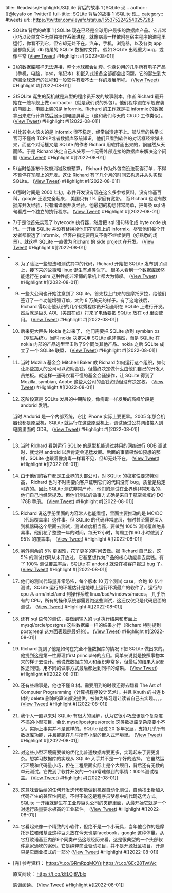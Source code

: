 title:: Readwise/Highlights/SQLite 背后的故事 1 )SQLite 现...
author:: [[@leyafo on Twitter]]
full-title:: SQLite 背后的故事 1 )SQLite 现...
category:: #tweets
url:: https://twitter.com/leyafo/status/1553752242540257283

- SQLite 背后的故事
  1 )SQLite 现在已经是全球用户最多的数据库产品。它非常小巧以及单文件无单独操作系统进程，就像病毒一样依附在宿主程序的进程里运行，你看不到它，但它却无处不在。汽车，手机，浏览器，以及各类 app 里都能见到 .db 结尾的 SQLite 数据库文件。 假如 SQLite 出现重大bug，或像平常 ([View Tweet](https://twitter.com/leyafo/status/1553752242540257283)) #Highlight #[[2022-08-01]]
- 2)的数据库那样无法连接，整个地球都会乱套。你身边用的几乎所有电子产品（手机，电脑，ipad，笔记本）和嵌入式设备全部都会出问题。它的诞生到大范围全球流行的过程和一般软件有着不太一样的发展历程。 ([View Tweet](https://twitter.com/leyafo/status/1553752244939399169)) #Highlight #[[2022-08-01]]
- 3)SQLite 诞生的契机就是典型的程序员开发的故事剧本。作者 Richard 最开始在一艘军舰上做 contractor（就是我们说的外包）。他们程序跑在军舰安装的电脑上，电脑上装的是 informix。Richard 的工作就是把 informix 的数据拿出来进行计算然后展示到电脑屏幕上（这和我们今天的 CRUD 工作类似）。 ([View Tweet](https://twitter.com/leyafo/status/1553752247367938048)) #Highlight #[[2022-08-01]]
- 4)比较令人恼火的是 informix 很不稳定，经常崩溃连不上。部队里的铁拳长官可不懂啥 TCP/IP或者数据库系统知识。他们只看到软件的对话框经常弹出来，而这个对话框又是 SQLite 的作者 Richard 用软件画出来的，锅自然从天而降。于是 Richard 决定自己从头写一个无需外部连接的数据库来解决这个问题 ([View Tweet](https://twitter.com/leyafo/status/1553752249976836097)) #Highlight #[[2022-08-01]]
- 5)当时恰逢布什政府消减政府预算， Richard 作为外包商没法获得订单，不得不暂停在军舰上的开发。这让 Richard 有了几个月的时间去构思并从头实现 SQLite。 ([View Tweet](https://twitter.com/leyafo/status/1553752252405276673)) #Highlight #[[2022-08-01]]
- 6)那时时间是 2000 年初，软件开发没有现在这么多参考资料，没有维基百科，google 还没完全起来， 美国只有 1% 家庭有宽带。 而 Richard 也没有数据库开发经验，只有编译器开发经验。他最初的构想非常简单，把每条 sql 语句看成一个独立的执行程序。 ([View Tweet](https://twitter.com/leyafo/status/1553752254905139200)) #Highlight #[[2022-08-01]]
- 7)于是他首先实现了 bytecode 执行器，然后把 sql 语句转化成 byte code 执行。一开始 SQLite 并没有替换掉他们在军舰上的 informix，尽管他们每个开发者都恨透了 informix，但客户指定要用又不得不继续使用（好熟悉的场景）。就这样 SQLite 一直做为 Richard 的 side project 在开发。 ([View Tweet](https://twitter.com/leyafo/status/1553752257224527872)) #Highlight #[[2022-08-01]]
- 8) 为了验证一些想法和测试其中的代码，Richard 开始把 SQLite 发布到了网上，接下来的故事和 linux 诞生有点类似了。 很多人看到一个数据库居然能运行在 palm 这种性能非常弱的掌机上都大为惊叹。 ([View Tweet](https://twitter.com/leyafo/status/1553752259766341632)) #Highlight #[[2022-08-01]]
- 9) 一些大公司也开始注意到了 SQLite。首先找上门来的是摩托罗拉，给他们签订了一个功能增强订单，大约 8 万美元的样子。有了这笔钱后，Richard 得以让他认识的几个优秀程序员开始全职在 SQLite 上进行开发。然后就是巨头 AOL（美国在线）打来了电话要把 SQLite 放在 cd 里面使用。 ([View Tweet](https://twitter.com/leyafo/status/1553752262014484481)) #Highlight #[[2022-08-01]]
- 10) 后来更大巨头 Nokia 也过来了， 他们需要把 SQLite 放到 symbian os（塞班系统）。当时 nokia 决定采用 SQLite 绝非偶然，而是 SQLite 在 nokia 内部的产品选型里击败了9个同类其他产品。nokia 之后 SQLite 成立了一个 SQLite 联盟， ([View Tweet](https://twitter.com/leyafo/status/1553752264606875651)) #Highlight #[[2022-08-01]]
- 11) 当时 Mozilla 基金会 Mitchell Baker 教 Richard 如何运行这个组织，如何让那些加入的公司可以资助金钱，但最终决定做什么由他们自己的开发人员拍板。就这样一通码农看不懂的基金会骚操作，让 SQLite 得到了 Mozilla, symbian, Adobe 这些大公司的金钱资助但没有决定权。 ([View Tweet](https://twitter.com/leyafo/status/1553752266993065984)) #Highlight #[[2022-08-01]]
- 12) 这阶段算是 SQLite 发展的中期阶段，像病毒一样发展的高峰阶段是 andorid 发明。
  
  当时 Andorid 是一个内部系统，它比 iPhone 实际上要更早。2005 年那会机器也都是原型机，SQLite 就运行在这些原型机上，调试通过公共网络接入到电脑里面的 GDB。 ([View Tweet](https://twitter.com/leyafo/status/1553752269576843269)) #Highlight #[[2022-08-01]]
- 13) 当时 Richard 看到运行 SQLite 的原型机能通过共用的网络进行 GDB 调试时，就觉得 android 以后肯定会迅猛发展。后面的事情果然如预想的那样，SQLite 也跟着像病毒一样看不见，但却无处不在。 ([View Tweet](https://twitter.com/leyafo/status/1553752272009510912)) #Highlight #[[2022-08-01]]
- 14) 由于他们的客户都是工业界的头部公司，对 SQLite 的稳定性要求特别高， Richard 也时不时需要向客户证明它们的代码没有 bug，质量是稳定可靠的。因此 SQLite 测试非常严苛， 他们的测试在业界也非常知名的，他们自己也经常提及。但他们测试的做事方式确是来自于航空领域的 DO-178B 手册。 ([View Tweet](https://twitter.com/leyafo/status/1553752274547093504)) #Highlight #[[2022-08-01]]
- 15) Richard 说这手册里面的内容常人也能看懂，里面主要推动的是 MC/DC（代码覆盖率）这件事。但 SQLite 的代码非常底层，有时甚至需要深入到机器码这个层面去测试，测试难度相当高，要做到 100% 测试覆盖绝非易事。他们花了整整一年的时间，每天12小时，每周工作 60 小时做到了 95% 的覆盖率， ([View Tweet](https://twitter.com/leyafo/status/1553752277080453120)) #Highlight #[[2022-08-01]]
- 16) 另外剩余的 5% 更困难，花了更多的时间去做。据 Richard 自己说，这 5% 的测试代码从未开放过，它甚至想作为产品的核心功能拿去卖钱。有了 100% 测试覆盖率后，SQLite 在 andorid 就没在被客户报过 bug 了。 ([View Tweet](https://twitter.com/leyafo/status/1553752279840239616)) #Highlight #[[2022-08-01]]
- 17) 他们的测试代码量非常恐怖，每个版本 10 万个测试 case，会跑 10 亿个测试。SQLite 运行的环境估计是地球上运行环境最广的软件了。运行的 cpu 从 arm/intel/amd 到操作系统 linux/bsd/windows/macos， 几乎所有的 CPU，所有的操作系统都需要跑这些测试，这还仅仅只是代码层面的测试。 ([View Tweet](https://twitter.com/leyafo/status/1553752282222604288)) #Highlight #[[2022-08-01]]
- 18) 还有 sql 语句的测试，要做到输入的 sql 执行结果和市面上 mysql/orcle/postgres 这些数据库一样的结果才行（Richard 特别提到 postgresql 这方面表现是最好的）。 ([View Tweet](https://twitter.com/leyafo/status/1553752284785389569)) #Highlight #[[2022-08-01]]
- 19) Richard 提到了他是如何在完全不懂数据库的情况下把 SQLite 做出来的。他提到这是第一性原理(first principle)的应用。简单来说就是按照事物本来的样子去设计。他说做数据库的人和组织非常多，但最后的结果大家都殊途同归。用不同的做事方式最后都达到同样的结果。 ([View Tweet](https://twitter.com/leyafo/status/1553752287150895121)) #Highlight #[[2022-08-01]]
- 20) 还有些趣事是，他也不懂 B 树。需要用到的时候还得去翻看 The Art of Computer Programming（计算机程序设计艺术）。并且 Knuth 的书连 b 树的 delete 删除的算法都没提供，被做为练习题让读者自己去实现。。。。 ([View Tweet](https://twitter.com/leyafo/status/1553752290598612994)) #Highlight #[[2022-08-01]]
- 21) 我个人一直以来对 SQLite 有很大的误解，认为它很小巧应该是个复杂度不搞的小型项目，会比 mysql/postgres/orecle 这类数据库复杂度要小不少。实际上事实并不是这样的。SQLite 经过 20 多年发展，支持几乎所有数据库功能，并且能跑在几乎所有小型的嵌入式环境里。 ([View Tweet](https://twitter.com/leyafo/status/1553752292997808128)) #Highlight #[[2022-08-01]]
- 22) 对这些小型环境需要做的优化比普通数据库要更多，实现起来了要更复杂。想学习数据库的实现从 SQLite 入手并不是一个好的选择。 它虽然运行环境和代码量小巧，但在工程层面实际上是个大项目，背后还有无数的单元测试。它做到了软件开发的一个非常难做到的事情：100%测试覆盖。 ([View Tweet](https://twitter.com/leyafo/status/1553752295514390528)) #Highlight #[[2022-08-01]]
- 23) 这意味着后续的任何开发迭代都能做到机器自动化测试，自动找出新加入代码产生的兼容性问题，不得不说这是程序员梦想中的代码迭代方式。SQLite 一开始就诞生在工业界巨头公司的夹缝里面，从最开始它就是一个对运行质量要求极高的工业软件。 ([View Tweet](https://twitter.com/leyafo/status/1553752297905131520)) #Highlight #[[2022-08-01]]
- 24) 它看起来像一个精致的小软件，但绝不是一个小玩具，当年他合作的是摩托罗拉和诺基亚这种巨头放在今天也是facebook，google 这种体量。从它打败诺基亚内部9个同类产品这段经历来看，这是很典型的一个头部软件赢家通吃的案例。它是纯粹商业驱动项目，并不是开源社区项目，开源只是它商业模式的一部分 ([View Tweet](https://twitter.com/leyafo/status/1553752300312621061)) #Highlight #[[2022-08-01]]
- [完]
  参考资料：
  https://t.co/GRmRpqMOYs
  https://t.co/GEc28TwtWc
  
  原文阅读：
  https://t.co/kELOjBVbIx
  
  感谢阅读。 ([View Tweet](https://twitter.com/leyafo/status/1553752303122821120)) #Highlight #[[2022-08-01]]